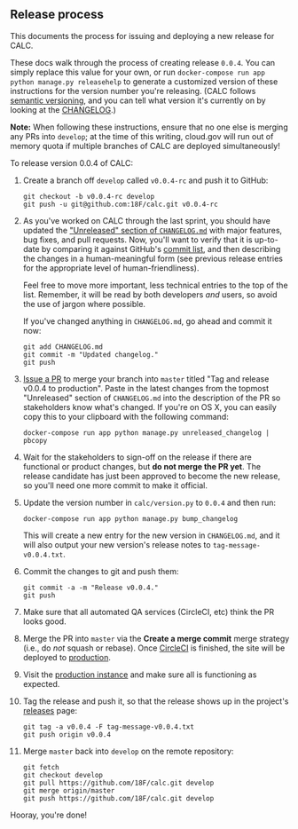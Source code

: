 ## Release process

This documents the process for issuing and deploying a new
release for CALC.

These docs walk through the process of creating release `0.0.4`.
You can simply replace this value for your own, or
run `docker-compose run app python manage.py releasehelp` to generate a
customized version of these instructions for the version number you're releasing.
(CALC follows [semantic versioning][semver], and you can tell what version it's
currently on by looking at the [CHANGELOG][changelog].)

**Note:** When following these instructions, ensure that no one else is
merging any PRs into `develop`; at the time of this writing, cloud.gov will
run out of memory quota if multiple branches of CALC are deployed
simultaneously!

To release version 0.0.4 of CALC:

1.  Create a branch off `develop` called `v0.0.4-rc` and push it to
    GitHub:

    ```
    git checkout -b v0.0.4-rc develop
    git push -u git@github.com:18F/calc.git v0.0.4-rc
    ```

2.  As you've worked on CALC through the last sprint, you should have updated the
    ["Unreleased" section of `CHANGELOG.md`][unreleased] with major features,
    bug fixes, and pull requests. Now, you'll want to verify that it is
    up-to-date by comparing it against GitHub's [commit list][commitlist],
    and then describing the changes in a human-meaningful form (see previous
    release entries for the appropriate level of human-friendliness).

    Feel free to move more important, less technical entries to the top
    of the list. Remember, it will be read by both developers *and* users,
    so avoid the use of jargon where possible.

    If you've changed anything in `CHANGELOG.md`, go ahead and commit it now:

    ```
    git add CHANGELOG.md
    git commit -m "Updated changelog."
    git push
    ```

3.  [Issue a PR][pr] to merge your branch into `master` titled
    "Tag and release v0.0.4 to production". Paste in the latest changes from the
    topmost "Unreleased" section of `CHANGELOG.md` into the
    description of the PR so stakeholders know what's changed. If you're
    on OS X, you can easily copy this to your clipboard with the following
    command:

    ```
    docker-compose run app python manage.py unreleased_changelog | pbcopy
    ```

4.  Wait for the stakeholders to sign-off on the release if there are
    functional or product changes, but **do not merge the PR yet**.
    The release candidate has just been approved to become the new
    release, so you'll need one more commit to make it official.

5.  Update the version number in `calc/version.py` to `0.0.4` and then
    run:

    ```
    docker-compose run app python manage.py bump_changelog
    ```

    This will create a new entry for the new version in `CHANGELOG.md`,
    and it will also output your new version's release notes to
    `tag-message-v0.0.4.txt`.

6.  Commit the changes to git and push them:

    ```
    git commit -a -m "Release v0.0.4."
    git push
    ```

7.  Make sure that all automated QA services (CircleCI, etc) think
    the PR looks good.

8.  Merge the PR into `master` via the **Create a merge commit** merge
    strategy (i.e., do *not* squash or rebase). Once [CircleCI][] is finished,
    the site will be deployed to [production][production].

9.  Visit the [production instance][production] and make sure all is functioning as
    expected.

10. Tag the release and push it, so that the release shows up in
    the project's [releases][] page:

    ```
    git tag -a v0.0.4 -F tag-message-v0.0.4.txt
    git push origin v0.0.4
    ```

11. Merge `master` back into `develop` on the remote repository:

    ```
    git fetch
    git checkout develop
    git pull https://github.com/18F/calc.git develop
    git merge origin/master
    git push https://github.com/18F/calc.git develop
    ```

Hooray, you're done!

[semver]: https://semver.org/
[changelog]: https://github.com/18F/calc/blob/develop/CHANGELOG.md
[commitlist]: https://github.com/18F/calc/commits/develop
[unreleased]: https://github.com/18F/calc/blob/develop/CHANGELOG.md#unreleased
[pr]: https://github.com/18F/calc/compare/staging...v0.0.4-rc
[pr2]: https://github.com/18F/calc/compare/master...staging
[production]: https://calc.gsa.gov
[CircleCI]: https://circleci.com/gh/18F/calc
[releases]: https://github.com/18F/calc/releases
